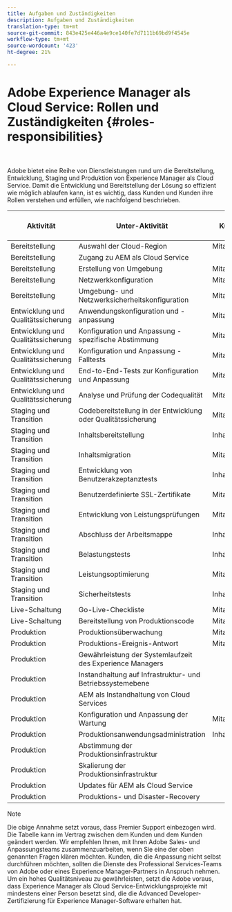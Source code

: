 ```yaml
---
title: Aufgaben und Zuständigkeiten
description: Aufgaben und Zuständigkeiten
translation-type: tm+mt
source-git-commit: 843e425e446a4e9ce140fe7d7111b69bd9f4545e
workflow-type: tm+mt
source-wordcount: '423'
ht-degree: 21%

---
```



# Adobe Experience Manager als Cloud Service: Rollen und Zuständigkeiten {#roles-responsibilities}

<br></br>
Adobe bietet eine Reihe von Dienstleistungen rund um die Bereitstellung, Entwicklung, Staging und Produktion von Experience Manager als Cloud Service. Damit die Entwicklung und Bereitstellung der Lösung so effizient wie möglich ablaufen kann, ist es wichtig, dass Kunden und Kunden ihre Rollen verstehen und erfüllen, wie nachfolgend beschrieben.


| Aktivität | Unter-Aktivität | Kunde | Customizer | Adobe | Cloud Manager-Funktionen |
|---------------------------------|-------------------------------------------------------|-------------|-------------|---------|-----------------------------|
| Bereitstellung | Auswahl der Cloud-Region | Mitarbeiter | Inhaber | Advisor | Ja |
| Bereitstellung | Zugang zu AEM als Cloud Service |  |  | Inhaber | Ja |
| Bereitstellung | Erstellung von Umgebung | Mitarbeiter | Inhaber | Advisor | Ja |
| Bereitstellung | Netzwerkkonfiguration | Mitarbeiter | Inhaber | Advisor | Ja |
| Bereitstellung | Umgebung- und Netzwerksicherheitskonfiguration | Mitarbeiter | Inhaber | Advisor | Ja |
| Entwicklung und Qualitätssicherung | Anwendungskonfiguration und -anpassung | Mitarbeiter | Inhaber |  |  |
| Entwicklung und Qualitätssicherung | Konfiguration und Anpassung - spezifische Abstimmung | Mitarbeiter | Inhaber |  |  |
| Entwicklung und Qualitätssicherung | Konfiguration und Anpassung - Falltests | Mitarbeiter | Inhaber |  |  |
| Entwicklung und Qualitätssicherung | End-to-End-Tests zur Konfiguration und Anpassung | Mitarbeiter | Inhaber |  |  |
| Entwicklung und Qualitätssicherung | Analyse und Prüfung der Codequalität | Mitarbeiter | Inhaber | Advisor | Ja |
| Staging und Transition | Codebereitstellung in der Entwicklung oder Qualitätssicherung | Mitarbeiter | Inhaber | Advisor | Ja |
| Staging und Transition | Inhaltsbereitstellung | Inhaber | Mitarbeiter |  |  |
| Staging und Transition | Inhaltsmigration | Mitarbeiter | Inhaber |  |  |
| Staging und Transition | Entwicklung von Benutzerakzeptanztests | Inhaber | Mitarbeiter |  |  |
| Staging und Transition | Benutzerdefinierte SSL-Zertifikate | Mitarbeiter | Inhaber | Advisor | Ja |
| Staging und Transition | Entwicklung von Leistungsprüfungen | Mitarbeiter | Inhaber |  |  |
| Staging und Transition | Abschluss der Arbeitsmappe | Inhaber | Mitarbeiter |  |  |
| Staging und Transition | Belastungstests | Inhaber |  |  |  |
| Staging und Transition | Leistungsoptimierung | Mitarbeiter | Inhaber |  |  |
| Staging und Transition | Sicherheitstests | Inhaber | Mitarbeiter |  |  |
| Live-Schaltung | Go-Live-Checkliste | Mitarbeiter | Inhaber |  |  |
| Live-Schaltung | Bereitstellung von Produktionscode | Mitarbeiter | Inhaber | Advisor | Ja |
| Produktion | Produktionsüberwachung | Mitarbeiter |  | Inhaber |  |
| Produktion | Produktions-Ereignis-Antwort | Mitarbeiter | Mitarbeiter | Inhaber |  |
| Produktion | Gewährleistung der Systemlaufzeit des Experience Managers |  |  | Inhaber |  |
| Produktion | Instandhaltung auf Infrastruktur- und Betriebssystemebene |  |  | Inhaber |  |
| Produktion | AEM als Instandhaltung von Cloud Services |  |  | Inhaber |  |
| Produktion | Konfiguration und Anpassung der Wartung | Mitarbeiter | Inhaber |  |  |
| Produktion | Produktionsanwendungsadministration | Inhaber |  |  |  |
| Produktion | Abstimmung der Produktionsinfrastruktur |  |  | Inhaber |  |
| Produktion | Skalierung der Produktionsinfrastruktur |  |  | Inhaber |  |
| Produktion | Updates für AEM als Cloud Service |  |  | Inhaber |  |
| Produktion | Produktions- und Disaster-Recovery |  |  | Inhaber |  |

>[!NOTE]
>
> Die obige Annahme setzt voraus, dass Premier Support einbezogen wird. Die Tabelle kann im Vertrag zwischen dem Kunden und dem Kunden geändert werden. Wir empfehlen Ihnen, mit Ihren Adobe Sales- und Anpassungsteams zusammenzuarbeiten, wenn Sie eine der oben genannten Fragen klären möchten.
> Kunden, die die Anpassung nicht selbst durchführen möchten, sollten die Dienste des Professional Services-Teams von Adobe oder eines Experience Manager-Partners in Anspruch nehmen.
>Um ein hohes Qualitätsniveau zu gewährleisten, setzt die Adobe voraus, dass Experience Manager als Cloud Service-Entwicklungsprojekte mit mindestens einer Person besetzt sind, die die Advanced Developer-Zertifizierung für Experience Manager-Software erhalten hat.
